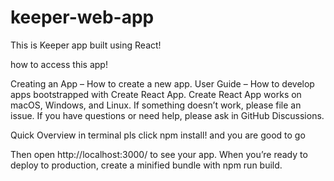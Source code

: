 # keeper-web-app

This is Keeper app built using React!

how to access this app!

Creating an App – How to create a new app.
User Guide – How to develop apps bootstrapped with Create React App.
Create React App works on macOS, Windows, and Linux.
If something doesn’t work, please file an issue.
If you have questions or need help, please ask in GitHub Discussions.

Quick Overview
in terminal pls click npm install! and you are good to go

Then open http://localhost:3000/ to see your app.
When you’re ready to deploy to production, create a minified bundle with npm run build.
